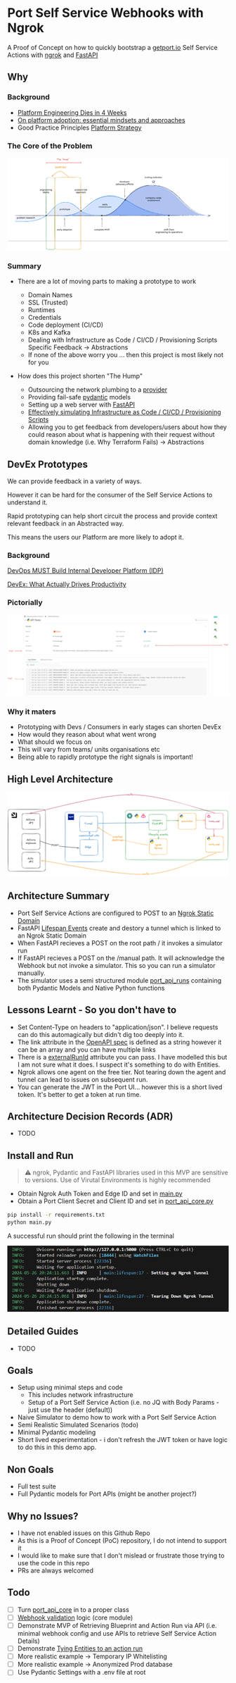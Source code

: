 # Port Self Service Webhooks with Ngrok

A Proof of Concept on how to quickly bootstrap a [getport.io](https://app.getport.io/) Self Service Actions with [ngrok](https://ngrok.com/) and [FastAPI](https://fastapi.tiangolo.com/)

## Why

### Background

* [Platform Engineering Dies in 4 Weeks](https://thenewstack.io/platform-engineering-dies-in-4-weeks/)
* [On platform adoption: essential mindsets and approaches](https://www.engineeringprimer.com/p/on-platform-adoption-essential-mindsets)
* Good Practice Principles [Platform Strategy](https://leanpub.com/platformstrategy)

### The Core of the Problem 

![image](docs/images/why.png)

### Summary

* There are a lot of moving parts to making a prototype to work
  * Domain Names
  * SSL (Trusted)
  * Runtimes
  * Credentials 
  * Code deployment (CI/CD)
  * K8s and Kafka
  * Dealing with Infrastructure as Code / CI/CD / Provisioning Scripts Specific Feedback -> Abstractions
  * If none of the above worry you ... then this project is most likely not for you 

* How does this project shorten "The Hump"
  * Outsourcing the network plumbing to a [provider](https://ngrok.com)
  * Providing fail-safe [pydantic]() models
  * Setting up a web server with [FastAPI]()
  * [Effectively simulating Infrastructure as Code / CI/CD / Provisioning Scripts]()
  * Allowing you to get feedback from developers/users about how they could reason about what is happening with their request without domain knowledge (i.e. Why Terraform Fails) -> Abstractions

## DevEx Prototypes

We can provide feedback in a variety of ways. 

However it can be hard for the consumer of the Self Service Actions to understand it. 

Rapid prototyping can help short circuit the process and provide context relevant feedback in an Abstracted way.

This means the users our Platform are more likely to adopt it. 

### Background 

[DevOps MUST Build Internal Developer Platform (IDP)](https://youtu.be/j5i00z3QXyU?list=PLyicRj904Z9_50dH2eD5prLZ8b9A-fdgt&t=731)

[DevEx: What Actually Drives Productivity](https://queue.acm.org/detail.cfm?id=3595878)

### Pictorially

![image](docs/images/failz.png)

### Why it maters

* Prototyping with Devs / Consumers in early stages can shorten DevEx
* How would they reason about what went wrong
* What should we focus on 
* This will vary from teams/ units organisations etc
* Being able to rapidly prototype the right signals is important!

## High Level Architecture

![image](docs/architecture/high-level.png)

## Architecture Summary

* Port Self Service Actions are configured to POST to an [Ngrok Static Domain](https://ngrok.com/blog-post/free-static-domains-ngrok-users)
* FastAPI [Lifespan Events](https://fastapi.tiangolo.com/advanced/events/) create and destory a tunnel which is linked to an Ngrok Static Domain
* When FastAPI recieves a POST on the root path / it invokes a simulator run 
* If FastAPI recieves a POST on the /manual path. It will acknowledge the Webhook but not invoke a simulator. This so you can run  a simulator manually. 
* The simulator uses a semi structured module [port_api_runs]() containing both Pydantic Models and Native Python functions

## Lessons Learnt - So you don't have to

* Set Content-Type on headers to "application/json". I believe requests can do this automagically but didn't dig too deeply into it. 
* The link attribute in the [OpenAPI spec](https://api.getport.io/static/index.html#/Action%20Runs/patch_v1_actions_runs__run_id_) is defined as a string however it can be an array and you can have multiple links
* There is a [externalRunId](https://api.getport.io/static/index.html#/Action%20Runs/patch_v1_actions_runs__run_id_) attribute you can pass. I have modelled this but I am not sure what it does. I suspect it's something to do with Entities. 
* Ngrok allows one agent on the free tier. Not tearing down the agent and tunnel can lead to issues on subsequent run. 
* You can generate the JWT in the Port UI... however this is a short lived token. It's better to get a token at run time. 

## Architecture Decision Records (ADR)

* TODO

## Install and Run

> :warning:  ngrok, Pydantic and FastAPI libraries used in this MVP are sensitive to versions. Use of Virutal Environments is highly recommended 

* Obtain Ngrok Auth Token and Edge ID and set in [main.py]()
* Obtain a Port Client Secret and Client ID and set in [port_api_core.py]()

```bash
pip install -r requirements.txt
python main.py
```

A successful run should print the following in the terminal

![image](docs/images/terminal.png)

## Detailed Guides

* TODO

## Goals 

* Setup using minimal steps and code
  * This includes network infrastructure
  * Setup of a Port Self Service Action (i.e. no JQ with Body Params - just use the header (default))
* Naive Simulator to demo how to work with a Port Self Service Action
* Semi Realistic Simulated Scenarios (todo)
* Minimal Pydantic modeling
* Short lived experimentation - i don't refresh the JWT token or have logic to do this in this demo app. 

## Non Goals

* Full test suite
* Full Pydantic models for Port APIs (might be another project?)

## Why no Issues? 

* I have not enabled issues on this Github Repo
* As this is a Proof of Concept (PoC) repository, I do not intend to support it
* I would like to make sure that I don't mislead or frustrate those trying to use the code in this repo
* PRs are always welcomed 

## Todo 

* [ ] Turn [port_api_core]() in to a proper class
* [ ] [Webhook validation](https://docs.getport.io/create-self-service-experiences/setup-backend/webhook/signature-verification/) logic (core module) 
* [ ] Demonstrate MVP of Retrieving Blueprint and Action Run via API (i.e. minimal webhook config and use APIs to retrieve Self Service Action Details)
* [ ] Demonstrate [Tying Entities to an action run](https://docs.getport.io/create-self-service-experiences/reflect-action-progress/#tying-entities-to-an-action-run)
* [ ] More realistic example -> Temporary IP Whitelisting
* [ ] More realistic example -> Anonymized Prod database 
* [ ] Use Pydantic Settings with a .env file at root